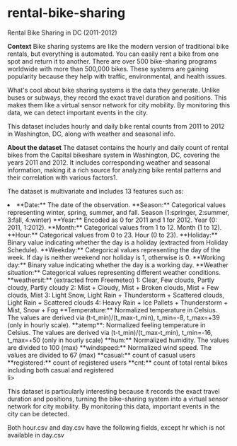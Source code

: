 # rental-bike-sharing
Rental Bike Sharing in DC (2011-2012)

**Context**
Bike sharing systems are like the modern version of traditional bike rentals, but everything is automated. You can easily rent a bike from one spot and return it to another. There are over 500 bike-sharing programs worldwide with more than 500,000 bikes. These systems are gaining popularity because they help with traffic, environmental, and health issues.

What's cool about bike sharing systems is the data they generate. Unlike buses or subways, they record the exact travel duration and positions. This makes them like a virtual sensor network for city mobility. By monitoring this data, we can detect important events in the city. 

This dataset includes hourly and daily bike rental counts from 2011 to 2012 in Washington, DC, along with weather and seasonal info.


**About the dataset**
The dataset contains the hourly and daily count of rental bikes from the Capital bikeshare system in Washington, DC, covering the years 2011 and 2012. It includes corresponding weather and seasonal information, making it a rich source for analyzing bike rental patterns and their correlation with various factors1.

The dataset is multivariate and includes 13 features such as:

<li>
**Date:** The date of the observation.
**Season:** Categorical values representing winter, spring, summer, and fall. Season (1:springer, 2:summer, 3:fall, 4:winter)
**Year:** Encoded as 0 for 2011 and 1 for 2012. Year (0: 2011, 1:2012).
**Month:** Categorical values from 1 to 12. Month (1 to 12).
**Hour:** Categorical values from 0 to 23. Hour (0 to 23).
**Holiday:** Binary value indicating whether the day is a holiday (extracted from Holiday Schedule).
**Weekday:** Categorical values representing the day of the week. If day is neither weekend nor holiday is 1, otherwise is 0.
**Working day:** Binary value indicating whether the day is a working day.
**Weather situation:** Categorical values representing different weather conditions.
      **weathersit:** (extracted from Freemeteo)
      1: Clear, Few clouds, Partly cloudy, Partly cloudy
      2: Mist + Cloudy, Mist + Broken clouds, Mist + Few clouds, Mist
      3: Light Snow, Light Rain + Thunderstorm + Scattered clouds, Light Rain + Scattered clouds
      4: Heavy Rain + Ice Pallets + Thunderstorm + Mist, Snow + Fog
**Temperature:** Normalized temperature in Celsius. The values are derived via (t-t_min)/(t_max-t_min), t_min=-8, t_max=+39 (only in hourly scale).
**atemp**: Normalized feeling temperature in Celsius. The values are derived via (t-t_min)/(t_max-t_min), t_min=-16, t_max=+50 (only in hourly scale)
**hum:** Normalized humidity. The values are divided to 100 (max)
**windspeed:** Normalized wind speed. The values are divided to 67 (max)
**casual:** count of casual users
**registered:** count of registered users
**cnt:** count of total rental bikes including both casual and registered
</li>li>

This dataset is particularly interesting because it records the exact travel duration and positions, turning the bike-sharing system into a virtual sensor network for city mobility. By monitoring this data, important events in the city can be detected.

Both hour.csv and day.csv have the following fields, except hr which is not available in day.csv
